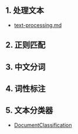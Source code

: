 ## 1. 处理文本

- [text-processing.md](./1-text-processing.md)

## 2. 正则匹配

## 3. 中文分词

## 4. 词性标注

## 5. 文本分类器

- [DocumentClassification](./5-documentc-lassification.md)

